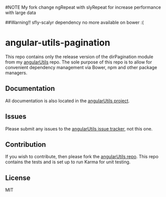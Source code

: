 #NOTE
My fork change ngRepeat with slyRepeat for increase performance with large data

##Warning!!
sfly-scalyr dependency no more available on bower :( 

# angular-utils-pagination

This repo contains only the release version of the dirPagination module from my
[angularUtils](https://github.com/michaelbromley/angularUtils/tree/master/src/directives/pagination) repo. The sole purpose of this repo is to allow for convenient
dependency management via Bower, npm and other package managers.

## Documentation

All documentation is also located in the [angularUtils project](https://github.com/michaelbromley/angularUtils/tree/master/src/directives/pagination).

## Issues

Please submit any issues to the [angularUtils issue tracker](https://github.com/michaelbromley/angularUtils/issues), not this one.

## Contribution

If you wish to contribute, then please fork the [angularUtils repo](https://github.com/michaelbromley/angularUtils). This repo contains
the tests and is set up to run Karma for unit testing.

## License

MIT
